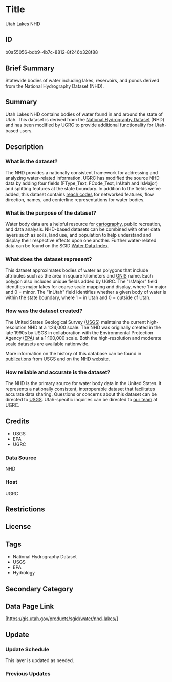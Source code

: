 # Title

Utah Lakes NHD

## ID

b0a55056-bdb9-4b7c-8812-8f246b328f88

## Brief Summary

Statewide bodies of water including lakes, reservoirs, and ponds derived from the National Hydrography Dataset (NHD).

## Summary

Utah Lakes NHD contains bodies of water found in and around the state of Utah. This dataset is derived from the [National Hydrography Dataset](https://www.usgs.gov/national-hydrography/national-hydrography-dataset) (NHD) and has been modified by UGRC to provide additional functionality for Utah-based users.

## Description

### What is the dataset?

The NHD provides a nationally consistent framework for addressing and analyzing water-related information. UGRC has modified the source NHD data by adding four fields (FType_Text, FCode_Text, InUtah and IsMajor) and splitting features at the state boundary. In addition to the fields we've added, this dataset contains [reach codes](https://enviro.epa.gov/enviro/ef_metadata_html.tri_page?p_column_name=reach_code#:~:text=Description%3A%20A%20reach%20code%20is,National%20Hydrography%20Dataset%20(NHD).) for networked features, flow direction, names, and centerline representations for water bodies.

### What is the purpose of the dataset?

Water body data are a helpful resource for [cartography](https://19january2021snapshot.epa.gov/sites/static/files/2014-09/documents/utah.pdf), public recreation, and data analysis. NHD-based datasets can be combined with other data layers such as soils, land use, and population to help understand and display their respective effects upon one another. Further water-related data can be found on the SGID [Water Data Index](https://gis.utah.gov/products/sgid/water/).

### What does the dataset represent?

This dataset approximates bodies of water as polygons that include attributes such as the area in square kilometers and [GNIS](https://www.usgs.gov/tools/geographic-names-information-system-gnis) name. Each polygon also includes unique fields added by UGRC. The "IsMajor" field identifies major lakes for coarse scale mapping and display, where 1 = major and 0 = minor. The "InUtah" field identifies whether a given body of water is within the state boundary, where 1 = in Utah and 0 = outside of Utah.

### How was the dataset created?

The United States Geological Survey ([USGS](usgs.gov)) maintains the current high-resolution NHD at a 1:24,000 scale. The NHD was originally created in the late 1990s by USGS in collaboration with the Environmental Protection Agency ([EPA](https://www.epa.gov/)) at a 1:100,000 scale. Both the high-resolution and moderate scale datasets are available nationwide.

More information on the history of this database can be found in [publications](https://www.horizon-systems.com/NHDPlusData/NHDPlusV21/Documentation/History/Making_the_Digital_Water_Flow.pdf) from USGS and on the [NHD website](https://www.usgs.gov/national-hydrography/national-hydrography-dataset#:~:text=In%20the%20late%201990s%2C%20the,and%20those%20of%20other%20medium).

### How reliable and accurate is the dataset?

The NHD is the primary source for water body data in the United States. It represents a nationally consistent, interoperable dataset that facilitates accurate data sharing. Questions or concerns about this dataset can be directed to [USGS](https://www.usgs.gov/national-hydrography/nhdplus-high-resolution). Utah-specific inquiries can be directed to [our team](https://gis.utah.gov/contact/) at UGRC.

## Credits

- USGS
- EPA
- UGRC

### Data Source

NHD

### Host

UGRC

## Restrictions

## License

## Tags

- National Hydrography Dataset
- USGS
- EPA
- Hydrology

## Secondary Category

## Data Page Link

[https://gis.utah.gov/products/sgid/water/nhd-lakes/]

## Update

### Update Schedule

This layer is updated as needed.

### Previous Updates
